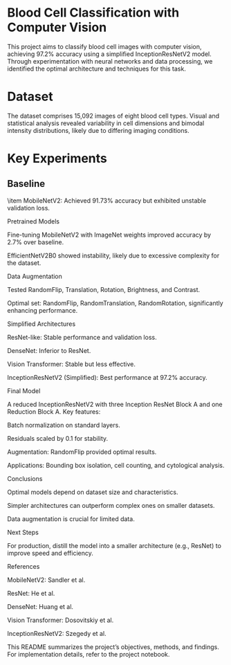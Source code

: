 # Blood Cell Classification with Computer Vision

This project aims to classify blood cell images with computer vision, achieving 97.2% accuracy using a simplified InceptionResNetV2 model. Through experimentation with neural networks and data processing, we identified the optimal architecture and techniques for this task.

# Dataset

The dataset comprises 15,092 images of eight blood cell types. Visual and statistical analysis revealed variability in cell dimensions and bimodal intensity distributions, likely due to differing imaging conditions.

# Key Experiments

## Baseline

\item MobileNetV2: Achieved 91.73% accuracy but exhibited unstable validation loss.

Pretrained Models

Fine-tuning MobileNetV2 with ImageNet weights improved accuracy by 2.7% over baseline.

EfficientNetV2B0 showed instability, likely due to excessive complexity for the dataset.

Data Augmentation

Tested RandomFlip, Translation, Rotation, Brightness, and Contrast.

Optimal set: RandomFlip, RandomTranslation, RandomRotation, significantly enhancing performance.

Simplified Architectures

ResNet-like: Stable performance and validation loss.

DenseNet: Inferior to ResNet.

Vision Transformer: Stable but less effective.

InceptionResNetV2 (Simplified): Best performance at 97.2% accuracy.

Final Model

A reduced InceptionResNetV2 with three Inception ResNet Block A and one Reduction Block A. Key features:

Batch normalization on standard layers.

Residuals scaled by 0.1 for stability.

Augmentation: RandomFlip provided optimal results.

Applications: Bounding box isolation, cell counting, and cytological analysis.

Conclusions

Optimal models depend on dataset size and characteristics.

Simpler architectures can outperform complex ones on smaller datasets.

Data augmentation is crucial for limited data.

Next Steps

For production, distill the model into a smaller architecture (e.g., ResNet) to improve speed and efficiency.

References

MobileNetV2: Sandler et al.

ResNet: He et al.

DenseNet: Huang et al.

Vision Transformer: Dosovitskiy et al.

InceptionResNetV2: Szegedy et al.

This README summarizes the project’s objectives, methods, and findings. For implementation details, refer to the project notebook.
